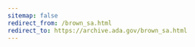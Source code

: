 ```yaml
---
sitemap: false 
redirect_from: /brown_sa.html 
redirect_to: https://archive.ada.gov/brown_sa.html 
---
```

